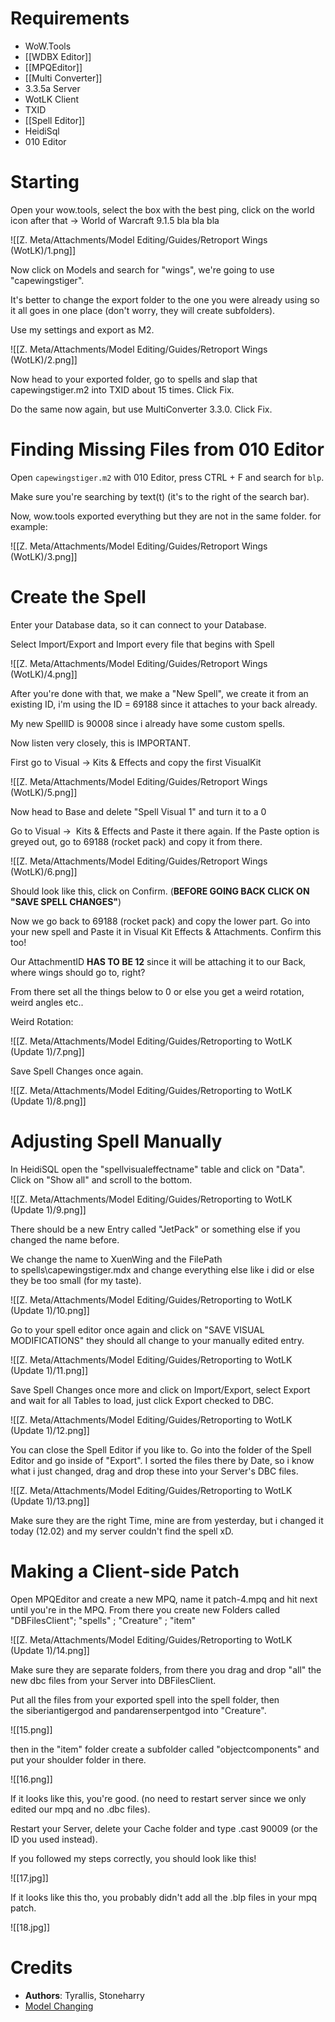 # Requirements

- WoW.Tools
- [[WDBX Editor]]
- [[MPQEditor]]
- [[Multi Converter]]
- 3.3.5a Server
- WotLK Client
- TXID
- [[Spell Editor]]
- HeidiSql
- 010 Editor

# Starting

Open your wow.tools, select the box with the best ping, click on the world icon after that -> World of Warcraft 9.1.5 bla bla bla

![[Z. Meta/Attachments/Model Editing/Guides/Retroport Wings (WotLK)/1.png]]

Now click on Models and search for "wings", we're going to use "capewingstiger".

It's better to change the export folder to the one you were already using so it all goes in one place (don't worry, they will create subfolders).

Use my settings and export as M2.

![[Z. Meta/Attachments/Model Editing/Guides/Retroport Wings (WotLK)/2.png]]

Now head to your exported folder, go to spells and slap that capewingstiger.m2 into TXID about 15 times. Click Fix.

Do the same now again, but use MultiConverter 3.3.0. Click Fix.

# Finding Missing Files from 010 Editor

Open `capewingstiger.m2` with 010 Editor, press CTRL + F and search for `blp`.

Make sure you're searching by text(t) (it's to the right of the search bar).

Now, wow.tools exported everything but they are not in the same folder. for example:

![[Z. Meta/Attachments/Model Editing/Guides/Retroport Wings (WotLK)/3.png]]

# Create the Spell

Enter your Database data, so it can connect to your Database.

Select Import/Export and Import every file that begins with Spell

![[Z. Meta/Attachments/Model Editing/Guides/Retroport Wings (WotLK)/4.png]]

After you're done with that, we make a "New Spell", we create it from an existing ID, i'm using the ID = 69188 since it attaches to your back already.

My new SpellID is 90008 since i already have some custom spells. 

Now listen very closely, this is IMPORTANT.

First go to Visual -> Kits & Effects and copy the first VisualKit

![[Z. Meta/Attachments/Model Editing/Guides/Retroport Wings (WotLK)/5.png]]

Now head to Base and delete "Spell Visual 1" and turn it to a 0

Go to Visual ->  Kits & Effects and Paste it there again. If the Paste option is greyed out, go to 69188 (rocket pack) and copy it from there.

![[Z. Meta/Attachments/Model Editing/Guides/Retroport Wings (WotLK)/6.png]]

Should look like this, click on Confirm. (**BEFORE GOING BACK CLICK ON "SAVE SPELL CHANGES"**)

Now we go back to 69188 (rocket pack) and copy the lower part. Go into your new spell and Paste it in Visual Kit Effects & Attachments. Confirm this too!

Our AttachmentID **HAS TO BE 12** since it will be attaching it to our Back, where wings should go to, right?

From there set all the things below to 0 or else you get a weird rotation, weird angles etc..

Weird Rotation:

![[Z. Meta/Attachments/Model Editing/Guides/Retroporting to WotLK (Update 1)/7.png]]

Save Spell Changes once again.

![[Z. Meta/Attachments/Model Editing/Guides/Retroporting to WotLK (Update 1)/8.png]]

# Adjusting Spell Manually

In HeidiSQL open the "spellvisualeffectname" table and click on "Data". Click on "Show all" and scroll to the bottom.

![[Z. Meta/Attachments/Model Editing/Guides/Retroporting to WotLK (Update 1)/9.png]]

There should be a new Entry called "JetPack" or something else if you changed the name before.

We change the name to XuenWing and the FilePath to spells\capewingstiger.mdx and change everything else like i did or else they be too small (for my taste).

![[Z. Meta/Attachments/Model Editing/Guides/Retroporting to WotLK (Update 1)/10.png]]

Go to your spell editor once again and click on "SAVE VISUAL MODIFICATIONS" they should all change to your manually edited entry.

![[Z. Meta/Attachments/Model Editing/Guides/Retroporting to WotLK (Update 1)/11.png]]

Save Spell Changes once more and click on Import/Export, select Export and wait for all Tables to load, just click Export checked to DBC.

![[Z. Meta/Attachments/Model Editing/Guides/Retroporting to WotLK (Update 1)/12.png]]

You can close the Spell Editor if you like to. Go into the folder of the Spell Editor and go inside of "Export". I sorted the files there by Date, so i know what i just changed, drag and drop these into your Server's DBC files.

![[Z. Meta/Attachments/Model Editing/Guides/Retroporting to WotLK (Update 1)/13.png]]

Make sure they are the right Time, mine are from yesterday, but i changed it today (12.02) and my server couldn't find the spell xD.

# Making a Client-side Patch

Open MPQEditor and create a new MPQ, name it patch-4.mpq and hit next until you're in the MPQ. From there you create new Folders called "DBFilesClient"; "spells" ; "Creature" ; "item"

![[Z. Meta/Attachments/Model Editing/Guides/Retroporting to WotLK (Update 1)/14.png]]

Make sure they are separate folders, from there you drag and drop "all" the new dbc files from your Server into DBFilesClient.

Put all the files from your exported spell into the spell folder, then the siberiantigergod and pandarenserpentgod into "Creature".

![[15.png]]

then in the "item" folder create a subfolder called "objectcomponents" and put your shoulder folder in there.

![[16.png]]

If it looks like this, you're good. (no need to restart server since we only edited our mpq and no .dbc files).

Restart your Server, delete your Cache folder and type .cast 90009 (or the ID you used instead).

If you followed my steps correctly, you should look like this!

![[17.jpg]]

If it looks like this tho, you probably didn't add all the .blp files in your mpq patch.

![[18.jpg]]

# Credits

- **Authors**: Tyrallis, Stoneharry
- [Model Changing](https://model-changing.net/index.php?app=tutorials&module=tutorials&controller=view&id=154)